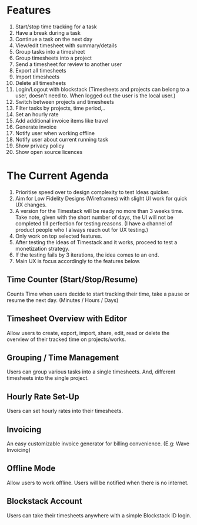 # Features

1.  Start/stop time tracking for a task
2.  Have a break during a task
3.  Continue a task on the next day
4.  View/edit timesheet with summary/details
5.  Group tasks into a timesheet
6.  Group timesheets into a project
7.  Send a timesheet for review to another user
8.  Export all timesheets
9.  Import timesheets
10. Delete all timesheets
11. Login/Logout with blockstack (Timesheets and projects can belong to a user, doesn't need to. When logged out the user is the local user.)
12. Switch between projects and timesheets
13. Filter tasks by projects, time period,..
14. Set an hourly rate
15. Add additional invoice items like travel
16. Generate invoice
17. Notify user when working offline
18. Notify user about current running task
19. Show privacy policy
20. Show open source licences

# The Current Agenda

1.  Prioritise speed over to design complexity to test Ideas quicker.
2.  Aim for Low Fidelity Designs (Wireframes) with slight UI work for quick UX changes.
3.  A version for the Timestack will be ready no more than 3 weeks time. Take note, given with the short number of days, the UI will not be completed till perfection for testing reasons. (I have a channel of product people who I always reach out for UX testing.)
4.  Only work on top selected features.
5.  After testing the ideas of Timestack and it works, proceed to test a monetization strategy.
6.  If the testing fails by 3 iterations, the idea comes to an end.
7.  Main UX is focus accordingly to the features below.

## Time Counter (Start/Stop/Resume)

Counts Time when users decide to start tracking their time, take a pause or resume the next day.
(Minutes / Hours / Days)

## Timesheet Overview with Editor

Allow users to create, export, import, share, edit, read or delete the overview of their tracked time on projects/works.

## Grouping / Time Management

Users can group various tasks into a single timesheets. And, different timesheets into the single project.

## Hourly Rate Set-Up

Users can set hourly rates into their timesheets.

## Invoicing

An easy customizable invoice generator for billing convenience. (E.g: Wave Invoicing)

## Offline Mode

Allow users to work offline. Users will be notified when there is no internet.

## Blockstack Account

Users can take their timesheets anywhere with a simple Blockstack ID login.
